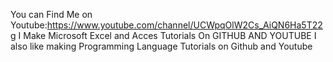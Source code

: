 You can Find Me on Youtube:https://www.youtube.com/channel/UCWpqOlW2Cs_AiQN6Ha5T22g
I Make Microsoft Excel and Acces Tutorials On GITHUB AND YOUTUBE
I also like making Programming Language Tutorials on Github and Youtube
